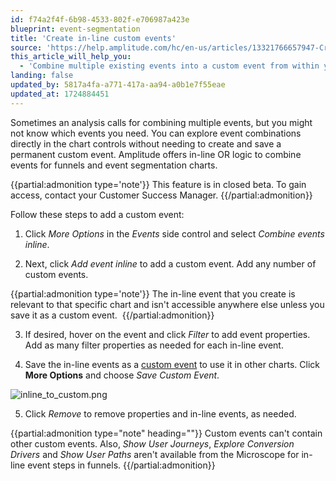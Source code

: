 ```yaml
---
id: f74a2f4f-6b98-4533-802f-e706987a423e
blueprint: event-segmentation
title: 'Create in-line custom events'
source: 'https://help.amplitude.com/hc/en-us/articles/13321766657947-Create-in-line-custom-events-in-funnel-and-event-segmentation-analyses'
this_article_will_help_you:
  - 'Combine multiple existing events into a custom event from within your event segmentation or funnel charts'
landing: false
updated_by: 5817a4fa-a771-417a-aa94-a0b1e7f55eae
updated_at: 1724884451
---
```

Sometimes an analysis calls for combining multiple events, but you might not know which events you need. You can explore event combinations directly in the chart controls without needing to create and save a permanent custom event. Amplitude offers in-line OR logic to combine events for funnels and event segmentation charts.

{{partial:admonition type='note'}}
This feature is in closed beta. To gain access, contact your Customer Success Manager.
{{/partial:admonition}}

Follow these steps to add a custom event:

1. Click *More Options* in the *Events* side control and select *Combine events inline*.

2. Next, click *Add event inline* to add a custom event. Add any number of custom events.

  {{partial:admonition type='note'}}
  The in-line event that you create is relevant to that specific chart and isn't accessible anywhere else unless you save it as a custom event. 
  {{/partial:admonition}}

3. If desired, hover on the event and click *Filter* to add event properties. Add as many filter properties as needed for each in-line event.

4. Save the in-line events as a [custom event](/docs/analytics/charts/group-events) to use it in other charts. Click **More Options** and choose *Save Custom Event*.

  ![inline_to_custom.png](/docs/output/img/event-segmentation/inline-to-custom-png.png)

5. Click *Remove* to remove properties and in-line events, as needed.

{{partial:admonition type="note" heading=""}}
Custom events can't contain other custom events. Also, *Show User Journeys*, *Explore Conversion Drivers* and *Show User Paths* aren't available from the Microscope for in-line event steps in funnels.
{{/partial:admonition}}
